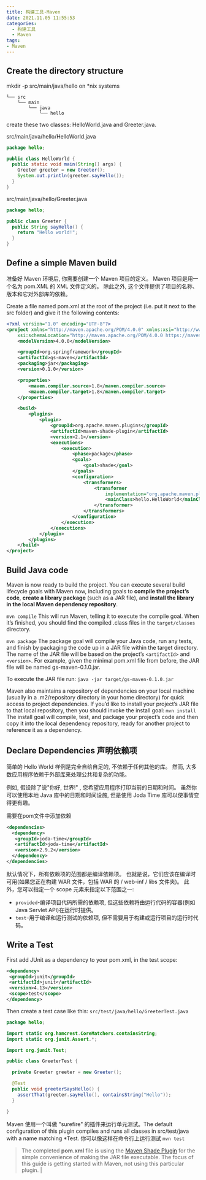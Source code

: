 ```yaml
---
title: 构建工具-Maven
date: 2021.11.05 11:55:53
categories:
  - 构建工具
  - Maven
tags:
- Maven
---
```


## Create the directory structure

mkdir -p src/main/java/hello on *nix systems

```text
└── src
    └── main
        └── java
            └── hello
```

create these two classes: HelloWorld.java and Greeter.java.

src/main/java/hello/HelloWorld.java

```java
package hello;

public class HelloWorld {
  public static void main(String[] args) {
    Greeter greeter = new Greeter();
    System.out.println(greeter.sayHello());
  }
}
```

src/main/java/hello/Greeter.java

```java
package hello;

public class Greeter {
  public String sayHello() {
    return "Hello world!";
  }
}
```

## Define a simple Maven build

准备好 Maven 环境后, 你需要创建一个 Maven 项目的定义。 Maven 项目是用一个名为 pom.XML 的 XML 文件定义的。 除此之外, 这个文件提供了项目的名称、版本和它对外部库的依赖。

Create a file named pom.xml at the root of the project (i.e. put it next to the src folder) and give it the following contents:

```xml
<?xml version="1.0" encoding="UTF-8"?>
<project xmlns="http://maven.apache.org/POM/4.0.0" xmlns:xsi="http://www.w3.org/2001/XMLSchema-instance"
    xsi:schemaLocation="http://maven.apache.org/POM/4.0.0 https://maven.apache.org/xsd/maven-4.0.0.xsd">
    <modelVersion>4.0.0</modelVersion>

    <groupId>org.springframework</groupId>
    <artifactId>gs-maven</artifactId>
    <packaging>jar</packaging>
    <version>0.1.0</version>

    <properties>
        <maven.compiler.source>1.8</maven.compiler.source>
        <maven.compiler.target>1.8</maven.compiler.target>
    </properties>

    <build>
        <plugins>
            <plugin>
                <groupId>org.apache.maven.plugins</groupId>
                <artifactId>maven-shade-plugin</artifactId>
                <version>2.1</version>
                <executions>
                    <execution>
                        <phase>package</phase>
                        <goals>
                            <goal>shade</goal>
                        </goals>
                        <configuration>
                            <transformers>
                                <transformer
                                    implementation="org.apache.maven.plugins.shade.resource.ManifestResourceTransformer">
                                    <mainClass>hello.HelloWorld</mainClass>
                                </transformer>
                            </transformers>
                        </configuration>
                    </execution>
                </executions>
            </plugin>
        </plugins>
    </build>
</project>
```

## Build Java code

Maven is now ready to build the project. You can execute several build lifecycle goals with Maven now, including goals to **compile the project’s code**, **create a library package** (such as a JAR file), and **install the library in the local Maven dependency repository**.

`mvn compile`
This will run Maven, telling it to execute the compile goal. When it’s finished, you should find the compiled .class files in the `target/classes` directory.

`mvn package`
The package goal will compile your Java code, run any tests, and finish by packaging the code up in a JAR file within the target directory. The name of the JAR file will be based on the project’s `<artifactId>` and `<version>`. For example, given the minimal pom.xml file from before, the JAR file will be named gs-maven-0.1.0.jar.

To execute the JAR file run:
`java -jar target/gs-maven-0.1.0.jar`

Maven also maintains a repository of dependencies on your local machine (usually in a .m2/repository directory in your home directory) for quick access to project dependencies. If you’d like to install your project’s JAR file to that local repository, then you should invoke the install goal:
`mvn install`
The install goal will compile, test, and package your project’s code and then copy it into the local dependency repository, ready for another project to reference it as a dependency.

## Declare Dependencies 声明依赖项

简单的 Hello World 样例是完全自给自足的, 不依赖于任何其他的库。 然而, 大多数应用程序依赖于外部库来处理公共和复杂的功能。

例如, 假设除了说"你好, 世界!" , 您希望应用程序打印当前的日期和时间。 虽然你可以使用本地 Java 库中的日期和时间设施, 但是使用 Joda Time 库可以使事情变得更有趣。

需要在pom文件中添加依赖

```xml
<dependencies>
  <dependency>
   <groupId>joda-time</groupId>
   <artifactId>joda-time</artifactId>
   <version>2.9.2</version>
  </dependency>
</dependencies>
```

默认情况下，所有依赖项的范围都是编译依赖项。 也就是说，它们应该在编译时可用(如果您正在构建 WAR 文件，包括 WAR 的 / web-inf / libs 文件夹)。 此外，您可以指定一个 scope 元素来指定以下范围之一:

* `provided`-编译项目代码所需的依赖项, 但这些依赖将由运行代码的容器(例如 Java Servlet API)在运行时提供。
* `test`-用于编译和运行测试的依赖项, 但不需要用于构建或运行项目的运行时代码。

## Write a Test

First add JUnit as a dependency to your pom.xml, in the test scope:

```xml
<dependency>
 <groupId>junit</groupId>
 <artifactId>junit</artifactId>
 <version>4.13</version>
 <scope>test</scope>
</dependency>
```

Then create a test case like this:
`src/test/java/hello/GreeterTest.java`

```java
package hello;

import static org.hamcrest.CoreMatchers.containsString;
import static org.junit.Assert.*;

import org.junit.Test;

public class GreeterTest {

  private Greeter greeter = new Greeter();

  @Test
  public void greeterSaysHello() {
    assertThat(greeter.sayHello(), containsString("Hello"));
  }

}
```

Maven 使用一个叫做 "surefire" 的插件来运行单元测试。The default configuration of this plugin compiles and runs all classes in src/test/java with a name matching *Test. 你可以像这样在命令行上运行测试
`mvn test`

> The completed **pom.xml** file is using the [Maven Shade Plugin](https://maven.apache.org/plugins/maven-shade-plugin/) for the simple convenience of making the JAR file executable. The focus of this guide is getting started with Maven, not using this particular plugin. |
